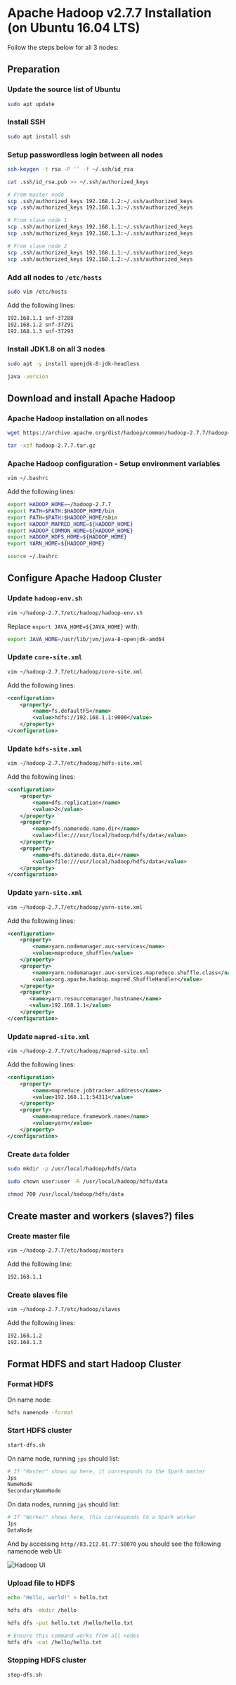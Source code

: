 # Apache Hadoop v2.7.7 Installation (on Ubuntu 16.04 LTS)

Follow the steps below for all 3 nodes:

## Preparation

### Update the source list of Ubuntu

```sh
sudo apt update
```

### Install SSH

```sh
sudo apt install ssh
```

### Setup passwordless login between all nodes

```sh
ssh-keygen -t rsa -P '' -f ~/.ssh/id_rsa
```

```sh
cat .ssh/id_rsa.pub >> ~/.ssh/authorized_keys
```

```sh
# From master node
scp .ssh/authorized_keys 192.168.1.2:~/.ssh/authorized_keys
scp .ssh/authorized_keys 192.168.1.3:~/.ssh/authorized_keys
```

```sh
# From slave node 1
scp .ssh/authorized_keys 192.168.1.1:~/.ssh/authorized_keys
scp .ssh/authorized_keys 192.168.1.3:~/.ssh/authorized_keys
```

```sh
# From slave node 2
scp .ssh/authorized_keys 192.168.1.1:~/.ssh/authorized_keys
scp .ssh/authorized_keys 192.168.1.2:~/.ssh/authorized_keys
```

### Add all nodes to `/etc/hosts`

```sh
sudo vim /etc/hosts
```

Add the following lines:

```sh
192.168.1.1 snf-37288
192.168.1.2 snf-37291
192.168.1.3 snf-37293
```

### Install JDK1.8 on all 3 nodes

```sh
sudo apt -y install openjdk-8-jdk-headless
```

```sh
java -version
```

## Download and install Apache Hadoop

### Apache Hadoop installation on all nodes

```sh
wget https://archive.apache.org/dist/hadoop/common/hadoop-2.7.7/hadoop-2.7.7.tar.gz
```

```sh
tar -xzf hadoop-2.7.7.tar.gz
```

### Apache Hadoop configuration - Setup environment variables

```sh
vim ~/.bashrc
```

Add the following lines:

```sh
export HADOOP_HOME=~/hadoop-2.7.7
export PATH=$PATH:$HADOOP_HOME/bin
export PATH=$PATH:$HADOOP_HOME/sbin
export HADOOP_MAPRED_HOME=${HADOOP_HOME}
export HADOOP_COMMON_HOME=${HADOOP_HOME}
export HADOOP_HDFS_HOME=${HADOOP_HOME}
export YARN_HOME=${HADOOP_HOME}
```

```sh
source ~/.bashrc
```

## Configure Apache Hadoop Cluster

### Update `hadoop-env.sh`

```sh
vim ~/hadoop-2.7.7/etc/hadoop/hadoop-env.sh
```

Replace `export JAVA_HOME=${JAVA_HOME}` with:

```sh
export JAVA_HOME=/usr/lib/jvm/java-8-openjdk-amd64
```

### Update `core-site.xml`

```sh
vim ~/hadoop-2.7.7/etc/hadoop/core-site.xml
```

Add the following lines:

```xml
<configuration>
    <property>
        <name>fs.defaultFS</name>
        <value>hdfs://192.168.1.1:9000</value>
    </property>
</configuration>
```

### Update `hdfs-site.xml`

```sh
vim ~/hadoop-2.7.7/etc/hadoop/hdfs-site.xml
```

Add the following lines:

```xml
<configuration>
    <property>
        <name>dfs.replication</name>
        <value>2</value>
    </property>
    <property>
        <name>dfs.namenode.name.dir</name>
        <value>file:///usr/local/hadoop/hdfs/data</value>
    </property>
    <property>
        <name>dfs.datanode.data.dir</name>
        <value>file:///usr/local/hadoop/hdfs/data</value>
    </property>
</configuration>
```

### Update `yarn-site.xml`

```sh
vim ~/hadoop-2.7.7/etc/hadoop/yarn-site.xml
```

Add the following lines:

```xml
<configuration>
    <property>
        <name>yarn.nodemanager.aux-services</name>
        <value>mapreduce_shuffle</value>
    </property>
    <property>
        <name>yarn.nodemanager.aux-services.mapreduce.shuffle.class</name>
        <value>org.apache.hadoop.mapred.ShuffleHandler</value>
    </property>
    <property>
       <name>yarn.resourcemanager.hostname</name>
       <value>192.168.1.1</value>
    </property>
</configuration>
```

### Update `mapred-site.xml`

```sh
vim ~/hadoop-2.7.7/etc/hadoop/mapred-site.xml
```

Add the following lines:

```xml
<configuration>
    <property>
        <name>mapreduce.jobtracker.address</name>
        <value>192.168.1.1:54311</value>
    </property>
    <property>
        <name>mapreduce.framework.name</name>
        <value>yarn</value>
    </property>
</configuration>
```

### Create `data` folder

```sh
sudo mkdir -p /usr/local/hadoop/hdfs/data
```

```sh
sudo chown user:user -R /usr/local/hadoop/hdfs/data
```

```sh
chmod 700 /usr/local/hadoop/hdfs/data
```

## Create master and workers (slaves?) files

### Create master file

```sh
vim ~/hadoop-2.7.7/etc/hadoop/masters
```

Add the following line:

```sh
192.168.1.1
```

### Create slaves file

```sh
vim ~/hadoop-2.7.7/etc/hadoop/slaves
```

Add the following lines:

```sh
192.168.1.2
192.168.1.3
```

## Format HDFS and start Hadoop Cluster

### Format HDFS

On name node:

```sh
hdfs namenode -format
```

### Start HDFS cluster

```sh
start-dfs.sh
```

On name node, running `jps` should list:

```sh
# If "Master" shows up here, it corresponds to the Spark master
Jps
NameNode
SecondaryNameNode
```

On data nodes, running `jps` should list:

```sh
# If "Worker" shows here, this corresponds to a Spark worker
Jps
DataNode
```

And by accessing `http//83.212.81.77:50070` you should see the following namenode web UI:

![Hadoop UI](hadoop-ui.png)

### Upload file to HDFS

```sh
echo "Hello, world!" > hello.txt
```

```sh
hdfs dfs -mkdir /hello
```

```sh
hdfs dfs -put hello.txt /hello/hello.txt
```

```sh
# Ensure this command works from all nodes
hdfs dfs -cat /hello/hello.txt
```

### Stopping HDFS cluster

```sh
stop-dfs.sh
```
